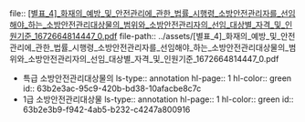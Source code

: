 file:: [[별표_4]_화재의_예방_및_안전관리에_관한_법률_시행령_소방안전관리자를_선임해야_하는_소방안전관리대상물의_범위와_소방안전관리자의_선임_대상별_자격_및_인원기준_1672664814447_0.pdf](../assets/[별표_4]_화재의_예방_및_안전관리에_관한_법률_시행령_소방안전관리자를_선임해야_하는_소방안전관리대상물의_범위와_소방안전관리자의_선임_대상별_자격_및_인원기준_1672664814447_0.pdf)
file-path:: ../assets/[별표_4]_화재의_예방_및_안전관리에_관한_법률_시행령_소방안전관리자를_선임해야_하는_소방안전관리대상물의_범위와_소방안전관리자의_선임_대상별_자격_및_인원기준_1672664814447_0.pdf

- 특급 소방안전관리대상물의 
  ls-type:: annotation
  hl-page:: 1
  hl-color:: green
  id:: 63b2e3ac-95c9-420b-bd38-10afacbe8c7c
- 1급 소방안전관리대상물
  ls-type:: annotation
  hl-page:: 1
  hl-color:: green
  id:: 63b2e3b9-f942-4ab5-b232-c4247a800916